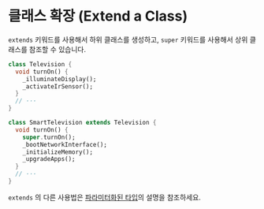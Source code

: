 # 클래스 확장 (Extend a Class)

`extends` 키워드를 사용해서 하위 클래스를 생성하고, `super` 키워드를 사용해서 상위 클래스를 참조할 수 있습니다.
```dart
class Television {
  void turnOn() {
    _illuminateDisplay();
    _activateIrSensor();
  }
  // ···
}

class SmartTelevision extends Television {
  void turnOn() {
    super.turnOn();
    _bootNetworkInterface();
    _initializeMemory();
    _upgradeApps();
  }
  // ···
}
```

`extends` 의 다른 사용법은 [파라미터화된 타입](https://dart.dev/language/generics#restricting-the-parameterized-type)의 설명을 참조하세요.